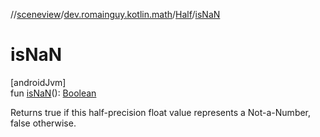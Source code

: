 //[sceneview](../../../index.md)/[dev.romainguy.kotlin.math](../index.md)/[Half](index.md)/[isNaN](is-na-n.md)

# isNaN

[androidJvm]\
fun [isNaN](is-na-n.md)(): [Boolean](https://kotlinlang.org/api/latest/jvm/stdlib/kotlin/-boolean/index.html)

Returns true if this half-precision float value represents a Not-a-Number, false otherwise.
